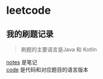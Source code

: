 # leetcode

## 我的刷题记录

> 刷题的主要语言是Java 和 Kotlin

[notes](https://github.com/kolibreath/leetcode/tree/master/notes) 是笔记 <br>
[code](https://github.com/kolibreath/leetcode/tree/master/code)   是代码和对应题目的语言版本

